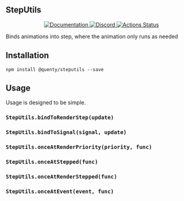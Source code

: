 ## StepUtils
<div align="center">
  <a href="http://quenty.github.io/api/">
    <img src="https://img.shields.io/badge/docs-website-green.svg" alt="Documentation" />
  </a>
  <a href="https://discord.gg/mhtGUS8">
    <img src="https://img.shields.io/badge/discord-nevermore-blue.svg" alt="Discord" />
  </a>
  <a href="https://github.com/Quenty/NevermoreEngine/actions">
    <img src="https://github.com/Quenty/NevermoreEngine/workflows/luacheck/badge.svg" alt="Actions Status" />
  </a>
</div>

Binds animations into step, where the animation only runs as needed

## Installation
```
npm install @quenty/steputils --save
```

## Usage
Usage is designed to be simple.

### `StepUtils.bindToRenderStep(update)`

### `StepUtils.bindToSignal(signal, update)`

### `StepUtils.onceAtRenderPriority(priority, func)`

### `StepUtils.onceAtStepped(func)`

### `StepUtils.onceAtRenderStepped(func)`

### `StepUtils.onceAtEvent(event, func)`

